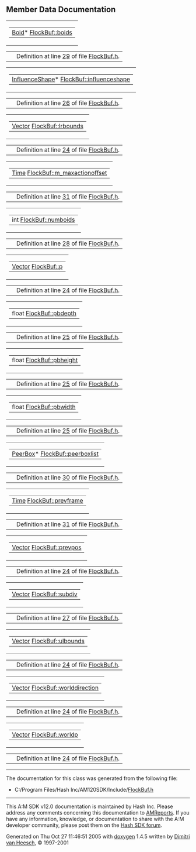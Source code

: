 ## Member Data Documentation

<span id="c2cd2871e1985bdb650f159f907ea785" class="anchor"></span>

<table class="mdTable" data-cellpadding="2" data-cellspacing="0">
<colgroup>
<col style="width: 100%" />
</colgroup>
<tbody>
<tr>
<td class="mdRow"><table data-cellpadding="0" data-cellspacing="0" data-border="0">
<tbody>
<tr>
<td class="md" data-nowrap="" data-valign="top"><a href="classBoid.md" class="el">Boid</a>* <a href="classFlockBuf.md#c2cd2871e1985bdb650f159f907ea785" class="el">FlockBuf::boids</a></td>
</tr>
</tbody>
</table></td>
</tr>
</tbody>
</table>

|  |  |
|----|----|
|   | Definition at line <a href="FlockBuf_8h-source.md#l00029" class="el">29</a> of file <a href="FlockBuf_8h-source.md" class="el">FlockBuf.h</a>. |

<span id="45d909320decdf3a4f32ef8dba3c1071" class="anchor"></span>

<table class="mdTable" data-cellpadding="2" data-cellspacing="0">
<colgroup>
<col style="width: 100%" />
</colgroup>
<tbody>
<tr>
<td class="mdRow"><table data-cellpadding="0" data-cellspacing="0" data-border="0">
<tbody>
<tr>
<td class="md" data-nowrap="" data-valign="top"><a href="classInfluenceShape.md" class="el">InfluenceShape</a>* <a href="classFlockBuf.md#45d909320decdf3a4f32ef8dba3c1071" class="el">FlockBuf::influenceshape</a></td>
</tr>
</tbody>
</table></td>
</tr>
</tbody>
</table>

|  |  |
|----|----|
|   | Definition at line <a href="FlockBuf_8h-source.md#l00026" class="el">26</a> of file <a href="FlockBuf_8h-source.md" class="el">FlockBuf.h</a>. |

<span id="faa8c45bc2b8846635d687596170e4ce" class="anchor"></span>

<table class="mdTable" data-cellpadding="2" data-cellspacing="0">
<colgroup>
<col style="width: 100%" />
</colgroup>
<tbody>
<tr>
<td class="mdRow"><table data-cellpadding="0" data-cellspacing="0" data-border="0">
<tbody>
<tr>
<td class="md" data-nowrap="" data-valign="top"><a href="classVector.md" class="el">Vector</a> <a href="classFlockBuf.md#faa8c45bc2b8846635d687596170e4ce" class="el">FlockBuf::lrbounds</a></td>
</tr>
</tbody>
</table></td>
</tr>
</tbody>
</table>

|  |  |
|----|----|
|   | Definition at line <a href="FlockBuf_8h-source.md#l00024" class="el">24</a> of file <a href="FlockBuf_8h-source.md" class="el">FlockBuf.h</a>. |

<span id="3f2cabb5768270bb90220e72bd03b7a6" class="anchor"></span>

<table class="mdTable" data-cellpadding="2" data-cellspacing="0">
<colgroup>
<col style="width: 100%" />
</colgroup>
<tbody>
<tr>
<td class="mdRow"><table data-cellpadding="0" data-cellspacing="0" data-border="0">
<tbody>
<tr>
<td class="md" data-nowrap="" data-valign="top"><a href="classTime.md" class="el">Time</a> <a href="classFlockBuf.md#3f2cabb5768270bb90220e72bd03b7a6" class="el">FlockBuf::m_maxactionoffset</a></td>
</tr>
</tbody>
</table></td>
</tr>
</tbody>
</table>

|  |  |
|----|----|
|   | Definition at line <a href="FlockBuf_8h-source.md#l00031" class="el">31</a> of file <a href="FlockBuf_8h-source.md" class="el">FlockBuf.h</a>. |

<span id="6ec30e7ab15fd6c269d2deed8a18b280" class="anchor"></span>

<table class="mdTable" data-cellpadding="2" data-cellspacing="0">
<colgroup>
<col style="width: 100%" />
</colgroup>
<tbody>
<tr>
<td class="mdRow"><table data-cellpadding="0" data-cellspacing="0" data-border="0">
<tbody>
<tr>
<td class="md" data-nowrap="" data-valign="top">int <a href="classFlockBuf.md#6ec30e7ab15fd6c269d2deed8a18b280" class="el">FlockBuf::numboids</a></td>
</tr>
</tbody>
</table></td>
</tr>
</tbody>
</table>

|  |  |
|----|----|
|   | Definition at line <a href="FlockBuf_8h-source.md#l00028" class="el">28</a> of file <a href="FlockBuf_8h-source.md" class="el">FlockBuf.h</a>. |

<span id="83878c91171338902e0fe0fb97a8c47a" class="anchor"></span>

<table class="mdTable" data-cellpadding="2" data-cellspacing="0">
<colgroup>
<col style="width: 100%" />
</colgroup>
<tbody>
<tr>
<td class="mdRow"><table data-cellpadding="0" data-cellspacing="0" data-border="0">
<tbody>
<tr>
<td class="md" data-nowrap="" data-valign="top"><a href="classVector.md" class="el">Vector</a> <a href="classFlockBuf.md#83878c91171338902e0fe0fb97a8c47a" class="el">FlockBuf::p</a></td>
</tr>
</tbody>
</table></td>
</tr>
</tbody>
</table>

|  |  |
|----|----|
|   | Definition at line <a href="FlockBuf_8h-source.md#l00024" class="el">24</a> of file <a href="FlockBuf_8h-source.md" class="el">FlockBuf.h</a>. |

<span id="e63d0e2bf7a99c3ea7a6978e0633718e" class="anchor"></span>

<table class="mdTable" data-cellpadding="2" data-cellspacing="0">
<colgroup>
<col style="width: 100%" />
</colgroup>
<tbody>
<tr>
<td class="mdRow"><table data-cellpadding="0" data-cellspacing="0" data-border="0">
<tbody>
<tr>
<td class="md" data-nowrap="" data-valign="top">float <a href="classFlockBuf.md#e63d0e2bf7a99c3ea7a6978e0633718e" class="el">FlockBuf::pbdepth</a></td>
</tr>
</tbody>
</table></td>
</tr>
</tbody>
</table>

|  |  |
|----|----|
|   | Definition at line <a href="FlockBuf_8h-source.md#l00025" class="el">25</a> of file <a href="FlockBuf_8h-source.md" class="el">FlockBuf.h</a>. |

<span id="f6e7f6f1911ff5f91ff70a57009be41a" class="anchor"></span>

<table class="mdTable" data-cellpadding="2" data-cellspacing="0">
<colgroup>
<col style="width: 100%" />
</colgroup>
<tbody>
<tr>
<td class="mdRow"><table data-cellpadding="0" data-cellspacing="0" data-border="0">
<tbody>
<tr>
<td class="md" data-nowrap="" data-valign="top">float <a href="classFlockBuf.md#f6e7f6f1911ff5f91ff70a57009be41a" class="el">FlockBuf::pbheight</a></td>
</tr>
</tbody>
</table></td>
</tr>
</tbody>
</table>

|  |  |
|----|----|
|   | Definition at line <a href="FlockBuf_8h-source.md#l00025" class="el">25</a> of file <a href="FlockBuf_8h-source.md" class="el">FlockBuf.h</a>. |

<span id="c6e49c4484a247898f7060c08ddbea6b" class="anchor"></span>

<table class="mdTable" data-cellpadding="2" data-cellspacing="0">
<colgroup>
<col style="width: 100%" />
</colgroup>
<tbody>
<tr>
<td class="mdRow"><table data-cellpadding="0" data-cellspacing="0" data-border="0">
<tbody>
<tr>
<td class="md" data-nowrap="" data-valign="top">float <a href="classFlockBuf.md#c6e49c4484a247898f7060c08ddbea6b" class="el">FlockBuf::pbwidth</a></td>
</tr>
</tbody>
</table></td>
</tr>
</tbody>
</table>

|  |  |
|----|----|
|   | Definition at line <a href="FlockBuf_8h-source.md#l00025" class="el">25</a> of file <a href="FlockBuf_8h-source.md" class="el">FlockBuf.h</a>. |

<span id="0325cfc032f4c760e576e9494e15bdd0" class="anchor"></span>

<table class="mdTable" data-cellpadding="2" data-cellspacing="0">
<colgroup>
<col style="width: 100%" />
</colgroup>
<tbody>
<tr>
<td class="mdRow"><table data-cellpadding="0" data-cellspacing="0" data-border="0">
<tbody>
<tr>
<td class="md" data-nowrap="" data-valign="top"><a href="classPeerBox.md" class="el">PeerBox</a>* <a href="classFlockBuf.md#0325cfc032f4c760e576e9494e15bdd0" class="el">FlockBuf::peerboxlist</a></td>
</tr>
</tbody>
</table></td>
</tr>
</tbody>
</table>

|  |  |
|----|----|
|   | Definition at line <a href="FlockBuf_8h-source.md#l00030" class="el">30</a> of file <a href="FlockBuf_8h-source.md" class="el">FlockBuf.h</a>. |

<span id="56cf036bb7e034c1500fa2af3a15aab5" class="anchor"></span>

<table class="mdTable" data-cellpadding="2" data-cellspacing="0">
<colgroup>
<col style="width: 100%" />
</colgroup>
<tbody>
<tr>
<td class="mdRow"><table data-cellpadding="0" data-cellspacing="0" data-border="0">
<tbody>
<tr>
<td class="md" data-nowrap="" data-valign="top"><a href="classTime.md" class="el">Time</a> <a href="classFlockBuf.md#56cf036bb7e034c1500fa2af3a15aab5" class="el">FlockBuf::prevframe</a></td>
</tr>
</tbody>
</table></td>
</tr>
</tbody>
</table>

|  |  |
|----|----|
|   | Definition at line <a href="FlockBuf_8h-source.md#l00031" class="el">31</a> of file <a href="FlockBuf_8h-source.md" class="el">FlockBuf.h</a>. |

<span id="b82109c78f0d13653a9f00801d397a36" class="anchor"></span>

<table class="mdTable" data-cellpadding="2" data-cellspacing="0">
<colgroup>
<col style="width: 100%" />
</colgroup>
<tbody>
<tr>
<td class="mdRow"><table data-cellpadding="0" data-cellspacing="0" data-border="0">
<tbody>
<tr>
<td class="md" data-nowrap="" data-valign="top"><a href="classVector.md" class="el">Vector</a> <a href="classFlockBuf.md#b82109c78f0d13653a9f00801d397a36" class="el">FlockBuf::prevpos</a></td>
</tr>
</tbody>
</table></td>
</tr>
</tbody>
</table>

|  |  |
|----|----|
|   | Definition at line <a href="FlockBuf_8h-source.md#l00024" class="el">24</a> of file <a href="FlockBuf_8h-source.md" class="el">FlockBuf.h</a>. |

<span id="200c1eead926e8b4332b7cf0ceff49cb" class="anchor"></span>

<table class="mdTable" data-cellpadding="2" data-cellspacing="0">
<colgroup>
<col style="width: 100%" />
</colgroup>
<tbody>
<tr>
<td class="mdRow"><table data-cellpadding="0" data-cellspacing="0" data-border="0">
<tbody>
<tr>
<td class="md" data-nowrap="" data-valign="top"><a href="classVector.md" class="el">Vector</a> <a href="classFlockBuf.md#200c1eead926e8b4332b7cf0ceff49cb" class="el">FlockBuf::subdiv</a></td>
</tr>
</tbody>
</table></td>
</tr>
</tbody>
</table>

|  |  |
|----|----|
|   | Definition at line <a href="FlockBuf_8h-source.md#l00027" class="el">27</a> of file <a href="FlockBuf_8h-source.md" class="el">FlockBuf.h</a>. |

<span id="0bb100ec331c433faf4bb679606861c4" class="anchor"></span>

<table class="mdTable" data-cellpadding="2" data-cellspacing="0">
<colgroup>
<col style="width: 100%" />
</colgroup>
<tbody>
<tr>
<td class="mdRow"><table data-cellpadding="0" data-cellspacing="0" data-border="0">
<tbody>
<tr>
<td class="md" data-nowrap="" data-valign="top"><a href="classVector.md" class="el">Vector</a> <a href="classFlockBuf.md#0bb100ec331c433faf4bb679606861c4" class="el">FlockBuf::ulbounds</a></td>
</tr>
</tbody>
</table></td>
</tr>
</tbody>
</table>

|  |  |
|----|----|
|   | Definition at line <a href="FlockBuf_8h-source.md#l00024" class="el">24</a> of file <a href="FlockBuf_8h-source.md" class="el">FlockBuf.h</a>. |

<span id="c18df01a522f8c312f53040e31cb7633" class="anchor"></span>

<table class="mdTable" data-cellpadding="2" data-cellspacing="0">
<colgroup>
<col style="width: 100%" />
</colgroup>
<tbody>
<tr>
<td class="mdRow"><table data-cellpadding="0" data-cellspacing="0" data-border="0">
<tbody>
<tr>
<td class="md" data-nowrap="" data-valign="top"><a href="classVector.md" class="el">Vector</a> <a href="classFlockBuf.md#c18df01a522f8c312f53040e31cb7633" class="el">FlockBuf::worlddirection</a></td>
</tr>
</tbody>
</table></td>
</tr>
</tbody>
</table>

|  |  |
|----|----|
|   | Definition at line <a href="FlockBuf_8h-source.md#l00024" class="el">24</a> of file <a href="FlockBuf_8h-source.md" class="el">FlockBuf.h</a>. |

<span id="96e9998f902ae3b77d6d213b4f5b43ba" class="anchor"></span>

<table class="mdTable" data-cellpadding="2" data-cellspacing="0">
<colgroup>
<col style="width: 100%" />
</colgroup>
<tbody>
<tr>
<td class="mdRow"><table data-cellpadding="0" data-cellspacing="0" data-border="0">
<tbody>
<tr>
<td class="md" data-nowrap="" data-valign="top"><a href="classVector.md" class="el">Vector</a> <a href="classFlockBuf.md#96e9998f902ae3b77d6d213b4f5b43ba" class="el">FlockBuf::worldp</a></td>
</tr>
</tbody>
</table></td>
</tr>
</tbody>
</table>

|  |  |
|----|----|
|   | Definition at line <a href="FlockBuf_8h-source.md#l00024" class="el">24</a> of file <a href="FlockBuf_8h-source.md" class="el">FlockBuf.h</a>. |

------------------------------------------------------------------------

The documentation for this class was generated from the following file:

- C:/Program Files/Hash Inc/AM120SDK/Include/<a href="FlockBuf_8h-source.md" class="el">FlockBuf.h</a>

------------------------------------------------------------------------

<span class="small">This A:M SDK v12.0 documentation is maintained by Hash Inc. Please address any comments concerning this documentation to [AMReports](http://www.hash.com/reports). If you have any information, knowledge, or documentation to share with the A:M developer community, please post them on the [Hash SDK forum](http://www.hash.com/forums/index.php?showforum=11).</span>

Generated on Thu Oct 27 11:46:51 2005 with [<span class="image placeholder" original-image-src="doxygen.png" original-image-title="" height="45" width="100" align="middle" border="0">doxygen</span>](http://www.doxygen.org/index.html) 1.4.5 written by [Dimitri van Heesch](mailto:dimitri@stack.nl), © 1997-2001
